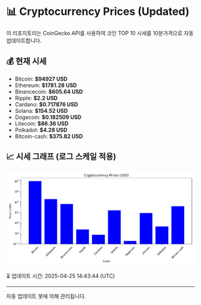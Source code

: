 
# 📊 Cryptocurrency Prices (Updated)

이 리포지토리는 CoinGecko API를 사용하여 코인 TOP 10 시세를 10분가격으로 자동 업데이트합니다.

## 💰 현재 시세
- Bitcoin: **$94927 USD**
- Ethereum: **$1781.28 USD**
- Binancecoin: **$605.64 USD**
- Ripple: **$2.2 USD**
- Cardano: **$0.717876 USD**
- Solana: **$154.52 USD**
- Dogecoin: **$0.182509 USD**
- Litecoin: **$86.36 USD**
- Polkadot: **$4.28 USD**
- Bitcoin-cash: **$375.82 USD**

## 📈 시세 그래프 (로그 스케일 적용)
![Crypto Prices](crypto_prices.png)

⏳ 업데이트 시간: 2025-04-25 14:43:44 (UTC)

---
자동 업데이트 봇에 의해 관리됩니다.
